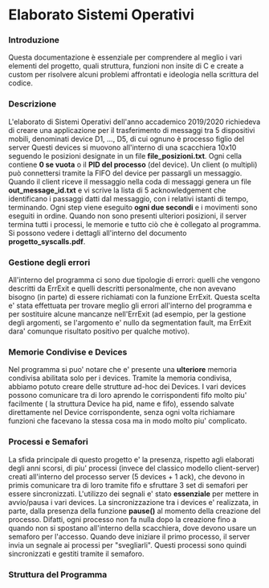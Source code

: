 # Elaborato Sistemi Operativi
### Introduzione
Questa documentazione è essenziale per comprendere al meglio i vari elementi del progetto, quali struttura, funzioni non insite di C e create a custom per risolvere alcuni problemi affrontati e ideologia nella scrittura del codice. 
### Descrizione
L'elaborato di Sistemi Operativi dell'anno accademico 2019/2020 richiedeva di creare una applicazione per il trasferimento di messaggi tra 5 dispositivi mobili, denominati device D1, ..., D5, di cui ognuno è processo figlio del server
Questi devices si muovono all'interno di una scacchiera 10x10 seguendo le posizioni designate in un file __file_posizioni.txt__. Ogni cella contiene __0 se vuota__ o il __PID del processo__ (del device). Un client (o multipli) può connettersi tramite la FIFO del device per passargli un messaggio. 
Quando il client riceve il messaggio nella coda di messaggi genera un file __out_message_id.txt__ e vi scrive la lista di 5 acknowledgement che identificano i passaggi datti dal messaggio, con i relativi istanti di tempo, terminando. Ogni step viene eseguito __ogni due secondi__ e i movimenti sono eseguiti in ordine. Quando non sono presenti ulteriori posizioni, il server termina tutti i processi, le memorie e tutto ciò che è collegato al programma. 
Si possono vedere i dettagli all'interno del documento __progetto_syscalls.pdf__.

### Gestione degli errori
All'interno del programma ci sono due tipologie di errori: quelli che vengono descritti da ErrExit e quelli descritti personalmente, che non avevano bisogno (in parte) di essere richiamati con la funzione ErrExit. Questa scelta e' stata effettuata per trovare meglio gli errori all'interno del programma e per sostituire alcune mancanze nell'ErrExit (ad esempio, per la gestione degli argomenti, se l'argomento e' nullo da segmentation fault, ma ErrExit dara' comunque risultato positivo per qualche motivo). 

### Memorie Condivise e Devices 
Nel programma si puo' notare che e' presente una __ulteriore__ memoria condivisa abilitata solo per i devices. Tramite la memoria condivisa, abbiamo potuto creare delle strutture ad-hoc dei Devices. I vari devices possono comunicare tra di loro aprendo le corrispondenti fifo molto piu' facilmente ( la struttura Device ha pid, name e fifo), essendo salvate direttamente nel Device corrispondente, senza ogni volta richiamare funzioni che facevano la stessa cosa ma in modo molto piu' complicato.

### Processi e Semafori
La sfida principale di questo progetto e' la presenza, rispetto agli elaborati degli anni scorsi, di piu' processi (invece del classico modello client-server) creati all'interno del processo server (5 devices + 1 ack), che devono in primis comunicare tra di loro tramite fifo e sfruttare 3 set di semafori per essere sincronizzati. L'utilizzo dei segnali e' stato __essenziale__ per mettere in avvio/pausa i vari devices. La sincronizzazione tra i devices e' realizzata, in parte, dalla presenza della funzione __pause()__ al momento della creazione del processo. Difatti, ogni processo non fa nulla dopo la creazione fino a quando non si spostano all'interno della scacchiera, dove devono usare un semaforo per l'accesso. 
Quando deve iniziare il primo processo, il server invia un segnale ai processi per "svegliarli". Questi processi sono quindi sincronizzati e gestiti tramite il semaforo.

### Struttura del Programma 